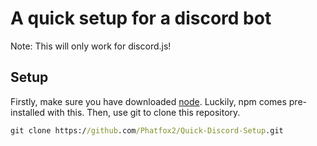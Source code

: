 # A quick setup for a discord bot

Note: This will only work for discord.js!

## Setup

Firstly, make sure you have downloaded [node](https://nodejs.org/en/download/). Luckily, npm comes pre-installed with this.
Then, use git to clone this repository.
```cmd
git clone https://github.com/Phatfox2/Quick-Discord-Setup.git
```
